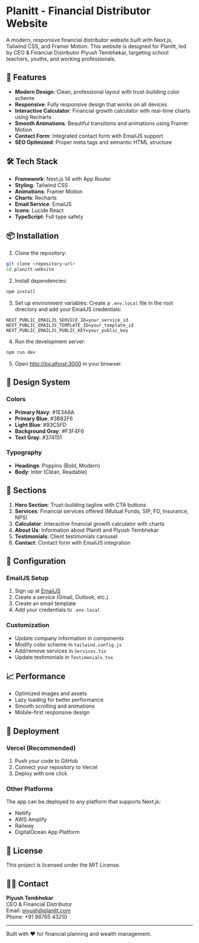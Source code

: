 # Planitt - Financial Distributor Website

A modern, responsive financial distributor website built with Next.js, Tailwind CSS, and Framer Motion. This website is designed for Planitt, led by CEO & Financial Distributor Piyush Tembhekar, targeting school teachers, youths, and working professionals.

## 🚀 Features

- **Modern Design**: Clean, professional layout with trust-building color scheme
- **Responsive**: Fully responsive design that works on all devices
- **Interactive Calculator**: Financial growth calculator with real-time charts using Recharts
- **Smooth Animations**: Beautiful transitions and animations using Framer Motion
- **Contact Form**: Integrated contact form with EmailJS support
- **SEO Optimized**: Proper meta tags and semantic HTML structure

## 🛠️ Tech Stack

- **Framework**: Next.js 14 with App Router
- **Styling**: Tailwind CSS
- **Animations**: Framer Motion
- **Charts**: Recharts
- **Email Service**: EmailJS
- **Icons**: Lucide React
- **TypeScript**: Full type safety

## 📦 Installation

1. Clone the repository:
```bash
git clone <repository-url>
cd planitt-website
```

2. Install dependencies:
```bash
npm install
```

3. Set up environment variables:
Create a `.env.local` file in the root directory and add your EmailJS credentials:
```env
NEXT_PUBLIC_EMAILJS_SERVICE_ID=your_service_id
NEXT_PUBLIC_EMAILJS_TEMPLATE_ID=your_template_id
NEXT_PUBLIC_EMAILJS_PUBLIC_KEY=your_public_key
```

4. Run the development server:
```bash
npm run dev
```

5. Open [http://localhost:3000](http://localhost:3000) in your browser.

## 🎨 Design System

### Colors
- **Primary Navy**: #1E3A8A
- **Primary Blue**: #3B82F6
- **Light Blue**: #93C5FD
- **Background Gray**: #F3F4F6
- **Text Gray**: #374151

### Typography
- **Headings**: Poppins (Bold, Modern)
- **Body**: Inter (Clean, Readable)

## 📱 Sections

1. **Hero Section**: Trust-building tagline with CTA buttons
2. **Services**: Financial services offered (Mutual Funds, SIP, FD, Insurance, NPS)
3. **Calculator**: Interactive financial growth calculator with charts
4. **About Us**: Information about Planitt and Piyush Tembhekar
5. **Testimonials**: Client testimonials carousel
6. **Contact**: Contact form with EmailJS integration

## 🔧 Configuration

### EmailJS Setup
1. Sign up at [EmailJS](https://www.emailjs.com/)
2. Create a service (Gmail, Outlook, etc.)
3. Create an email template
4. Add your credentials to `.env.local`

### Customization
- Update company information in components
- Modify color scheme in `tailwind.config.js`
- Add/remove services in `Services.tsx`
- Update testimonials in `Testimonials.tsx`

## 📈 Performance

- Optimized images and assets
- Lazy loading for better performance
- Smooth scrolling and animations
- Mobile-first responsive design

## 🚀 Deployment

### Vercel (Recommended)
1. Push your code to GitHub
2. Connect your repository to Vercel
3. Deploy with one click

### Other Platforms
The app can be deployed to any platform that supports Next.js:
- Netlify
- AWS Amplify
- Railway
- DigitalOcean App Platform

## 📄 License

This project is licensed under the MIT License.

## 👨‍💼 Contact

**Piyush Tembhekar**  
CEO & Financial Distributor  
Email: piyush@planitt.com  
Phone: +91 98765 43210

---

Built with ❤️ for financial planning and wealth management.
